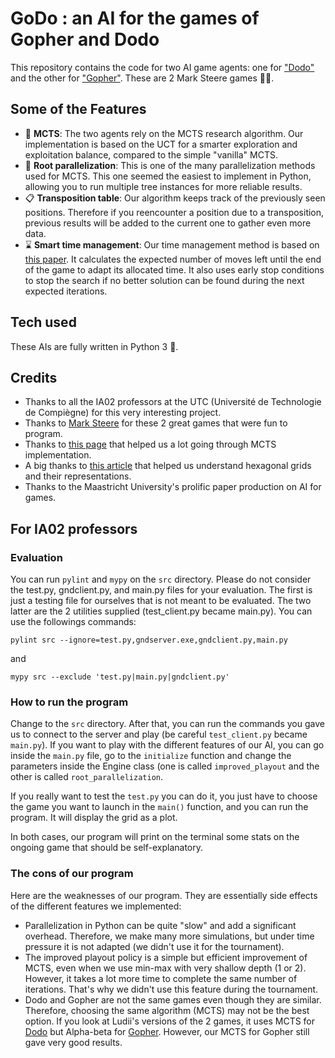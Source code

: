 # GoDo : an AI for the games of Gopher and Dodo

This repository contains the code for two AI game agents: one for ["Dodo"](https://www.marksteeregames.com/Dodo_rules.pdf) and the other for ["Gopher"](https://www.marksteeregames.com/Gopher_hex_rules.pdf). These are 2 Mark Steere games :red_circle::large_blue_circle:.

## Some of the Features

- :herb: **MCTS**: The two agents rely on the MCTS research algorithm. Our implementation is based on the UCT for a smarter exploration and exploitation balance, compared to the simple "vanilla" MCTS.
- :twisted_rightwards_arrows: **Root parallelization**: This is one of the many parallelization methods used for MCTS. This one seemed the easiest to implement in Python, allowing you to run multiple tree instances for more reliable results.
- :clipboard: **Transposition table**: Our algorithm keeps track of the previously seen positions. Therefore if you reencounter a position due to a transposition, previous results will be added to the current one to gather even more data.
- :hourglass: **Smart time management**: Our time management method is based on [this paper](https://dke.maastrichtuniversity.nl/m.winands/documents/time_management_for_monte_carlo_tree_search.pdf). It calculates the expected number of moves left until the end of the game to adapt its allocated time. It also uses early stop conditions to stop the search if no better solution can be found during the next expected iterations.

## Tech used

These AIs are fully written in Python 3 :snake:.

## Credits
- Thanks to all the IA02 professors at the UTC (Université de Technologie de Compiègne) for this very interesting project.
- Thanks to [Mark Steere](https://www.marksteeregames.com/) for these 2 great games that were fun to program.
- Thanks to [this page](https://ai-boson.github.io/mcts/) that helped us a lot going through MCTS implementation.
- A big thanks to [this article](https://www.redblobgames.com/grids/hexagons/) that helped us understand hexagonal grids and their representations.
- Thanks to the Maastricht University's prolific paper production on AI for games.

## For IA02 professors
### Evaluation
You can run `pylint` and `mypy` on the `src` directory. Please do not consider the test.py, gndclient.py, and main.py files for your evaluation. The first is just a testing file for ourselves that is not meant to be evaluated. The two latter are the 2 utilities supplied (test_client.py became main.py). You can use the followings commands:
```
pylint src --ignore=test.py,gndserver.exe,gndclient.py,main.py
```
and
```
mypy src --exclude 'test.py|main.py|gndclient.py'
```

### How to run the program
Change to the `src` directory. After that, you can run the commands you gave us to connect to the server and play (be careful `test_client.py` became `main.py`).
If you want to play with the different features of our AI, you can go inside the `main.py` file, go to the `initialize` function and change the parameters inside the Engine class (one is called `improved_playout` and the other is called `root_parallelization`.

If you really want to test the `test.py` you can do it, you just have to choose the game you want to launch in the `main()` function, and you can run the program. It will display the grid as a plot.

In both cases, our program will print on the terminal some stats on the ongoing game that should be self-explanatory.

### The cons of our program
Here are the weaknesses of our program. They are essentially side effects of the different features we implemented:
- Parallelization in Python can be quite "slow" and add a significant overhead. Therefore, we make many more simulations, but under time pressure it is not adapted (we didn't use it for the tournament).
- The improved playout policy is a simple but efficient improvement of MCTS, even when we use min-max with very shallow depth (1 or 2). However, it takes a lot more time to complete the same number of iterations. That's why we didn't use this feature during the tournament.
- Dodo and Gopher are not the same games even though they are similar. Therefore, choosing the same algorithm (MCTS) may not be the best option. If you look at Ludii's versions of the 2 games, it uses MCTS for [Dodo](https://ludii.games/details.php?keyword=Dodo) but Alpha-beta for [Gopher](https://ludii.games/details.php?keyword=Gopher). However, our MCTS for Gopher still gave very good results.
